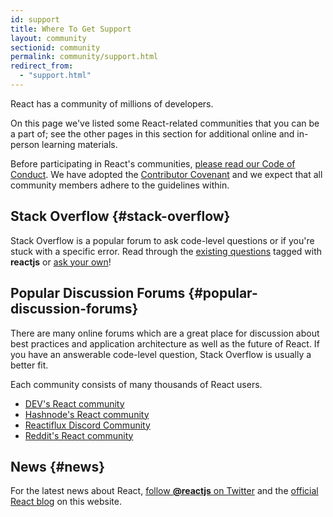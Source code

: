 ```yaml
---
id: support
title: Where To Get Support
layout: community
sectionid: community
permalink: community/support.html
redirect_from:
  - "support.html"
---
```


React has a community of millions of developers.

On this page we've listed some React-related communities that you can be a part of; see the other pages in this section for additional online and in-person learning materials.

Before participating in React's communities, [please read our Code of Conduct](https://github.com/facebook/react/blob/main/CODE_OF_CONDUCT.md). We have adopted the [Contributor Covenant](https://www.contributor-covenant.org/) and we expect that all community members adhere to the guidelines within.

## Stack Overflow {#stack-overflow}

Stack Overflow is a popular forum to ask code-level questions or if you're stuck with a specific error. Read through the [existing questions](https://stackoverflow.com/questions/tagged/reactjs) tagged with **reactjs** or [ask your own](https://stackoverflow.com/questions/ask?tags=reactjs)!

## Popular Discussion Forums {#popular-discussion-forums}

There are many online forums which are a great place for discussion about best practices and application architecture as well as the future of React. If you have an answerable code-level question, Stack Overflow is usually a better fit.

Each community consists of many thousands of React users.

* [DEV's React community](https://dev.to/t/react)
* [Hashnode's React community](https://hashnode.com/n/reactjs)
* [Reactiflux Discord Community](https://discord.gg/reactiflux)
* [Reddit's React community](https://www.reddit.com/r/reactjs/)

## News {#news}

For the latest news about React, [follow **@reactjs** on Twitter](https://twitter.com/reactjs) and the [official React blog](/blog/) on this website.
